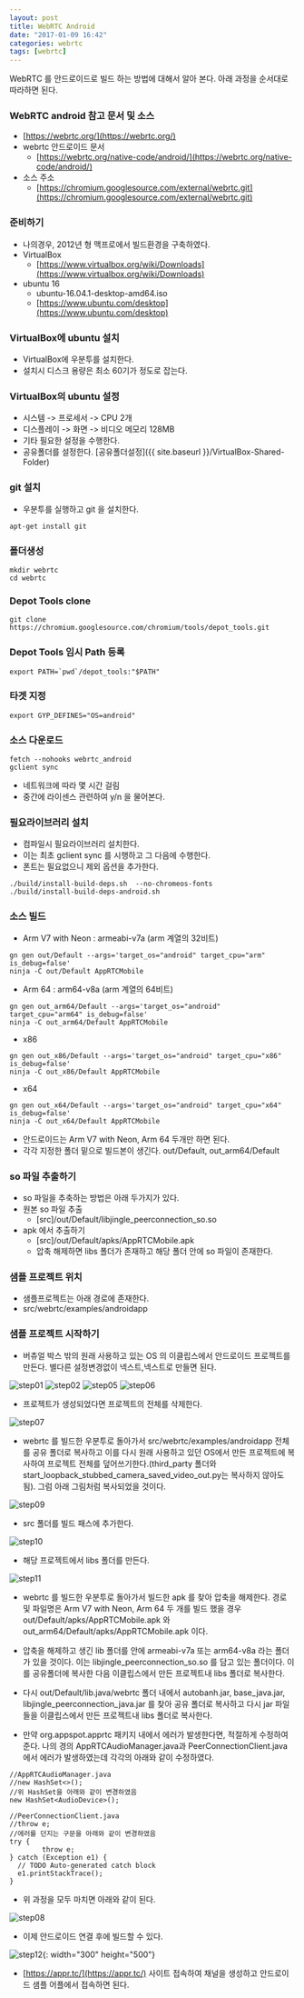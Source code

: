 ```yaml
---
layout: post
title: WebRTC Android
date: "2017-01-09 16:42"
categories: webrtc
tags: [webrtc]
---
```


WebRTC 를 안드로이드로 빌드 하는 방법에 대해서 알아 본다. 아래 과정을 순서대로 따라하면 된다.

### WebRTC android 참고 문서 및 소스
- [https://webrtc.org/](https://webrtc.org/)
- webrtc 안드로이드 문서
  - [https://webrtc.org/native-code/android/](https://webrtc.org/native-code/android/)
- 소스 주소
  - [https://chromium.googlesource.com/external/webrtc.git](https://chromium.googlesource.com/external/webrtc.git)


### 준비하기
- 나의경우, 2012년 형 맥프로에서 빌드환경을 구축하였다.
- VirtualBox
  - [https://www.virtualbox.org/wiki/Downloads](https://www.virtualbox.org/wiki/Downloads)
- ubuntu 16
  - ubuntu-16.04.1-desktop-amd64.iso
  - [https://www.ubuntu.com/desktop](https://www.ubuntu.com/desktop)

### VirtualBox에 ubuntu 설치
- VirtualBox에 우분투를 설치한다.
- 설치시 디스크 용량은 최소 60기가 정도로 잡는다.

### VirtualBox의 ubuntu 설정
- 시스템 -> 프로세서 -> CPU 2개
- 디스플레이 -> 화면 -> 비디오 메모리 128MB
- 기타 필요한 설정을 수행한다.
- 공유폴더를 설정한다. [공유폴더설정]({{ site.baseurl }}/VirtualBox-Shared-Folder)



### git 설치
- 우분투를 실행하고 git 을 설치한다.

```
apt-get install git
```

### 폴더생성

```
mkdir webrtc
cd webrtc
```


### Depot Tools clone

```
git clone https://chromium.googlesource.com/chromium/tools/depot_tools.git
```

### Depot Tools 임시 Path 등록

```
export PATH=`pwd`/depot_tools:"$PATH"
```

### 타겟 지정

```
export GYP_DEFINES="OS=android"
```

### 소스 다운로드

```
fetch --nohooks webrtc_android
gclient sync
```

- 네트워크에 따라 몇 시간 걸림
- 중간에 라이센스 관련하여 y/n 을 물어본다.

### 필요라이브러리 설치

- 컴파일시 필요라이브러리 설치한다.
- 이는 최초 gclient sync 를 시행하고 그 다음에 수행한다.
- 폰트는 필요없으니 제외 옵션을 추가한다.

```
./build/install-build-deps.sh  --no-chromeos-fonts
./build/install-build-deps-android.sh
```

### 소스 빌드

- Arm V7 with Neon : armeabi-v7a (arm 계열의 32비트)

```
gn gen out/Default --args='target_os="android" target_cpu="arm" is_debug=false'
ninja -C out/Default AppRTCMobile
```

- Arm 64 : arm64-v8a (arm 계열의 64비트)

```
gn gen out_arm64/Default --args='target_os="android" target_cpu="arm64" is_debug=false'
ninja -C out_arm64/Default AppRTCMobile
```

- x86

```
gn gen out_x86/Default --args='target_os="android" target_cpu="x86" is_debug=false'
ninja -C out_x86/Default AppRTCMobile
```

- x64

```
gn gen out_x64/Default --args='target_os="android" target_cpu="x64" is_debug=false'
ninja -C out_x64/Default AppRTCMobile
```

- 안드로이드는 Arm V7 with Neon, Arm 64 두개만 하면 된다.
- 각각 지정한 폴더 밑으로 빌드본이 생긴다. out/Default, out_arm64/Default

### so 파일 추출하기
- so 파일을 추축하는 방법은 아래 두가지가 있다.
- 원본 so 파일 추출
  - [src]/out/Default/libjingle_peerconnection_so.so
- apk 에서 추출하기
  - [src]/out/Default/apks/AppRTCMobile.apk
  - 압축 해제하면 libs 폴더가 존재하고 해당 폴더 안에 so 파일이 존재한다.

### 샘플 프로젝트 위치
- 샘플프로젝트는 아래 경로에 존재한다.
- src/webrtc/examples/androidapp

### 샘플 프로젝트 시작하기
- 버츄얼 박스 밖의 원래 사용하고 있는 OS 의 이클립스에서 안드로이드 프로젝트를 만든다. 별다른 설정변경없이 넥스트,넥스트로 만들면 된다.

![step01](/assets/images/2017-01-09/webrtc-android-sample01-step01.png)
![step02](/assets/images/2017-01-09/webrtc-android-sample01-step02.png)
![step05](/assets/images/2017-01-09/webrtc-android-sample01-step05.png)
![step06](/assets/images/2017-01-09/webrtc-android-sample01-step06.png)

- 프로젝트가 생성되었다면 프로젝트의 전체를 삭제한다.

![step07](/assets/images/2017-01-09/webrtc-android-sample01-step07.png)

- webrtc 를 빌드한 우분투로 돌아가서 src/webrtc/examples/androidapp 전체를 공유 폴더로 복사하고 이를 다시 원래 사용하고 있던 OS에서 만든 프로젝트에 복사하여 프로젝트 전체를 덮어쓰기한다.(third_party 폴더와 start_loopback_stubbed_camera_saved_video_out.py는 복사하지 않아도 됨). 그럼 아래 그림처럼 복사되었을 것이다.

![step09](/assets/images/2017-01-09/webrtc-android-sample01-step09.png)

- src 폴더를 빌드 패스에 추가한다.

![step10](/assets/images/2017-01-09/webrtc-android-sample01-step10.png)

- 해당 프로젝트에서 libs 폴더를 만든다.

![step11](/assets/images/2017-01-09/webrtc-android-sample01-step11.png)

- webrtc 를 빌드한 우분투로 돌아가서 빌드한 apk 를 찾아 압축을 해제한다. 경로 및 파일명은 Arm V7 with Neon, Arm 64 두 개를 빌드 했을 경우 out/Default/apks/AppRTCMobile.apk 와 out_arm64/Default/apks/AppRTCMobile.apk 이다.

- 압축을 해제하고 생긴 lib 폴더를 안에 armeabi-v7a 또는 arm64-v8a 라는 폴더가 있을 것이다. 이는 libjingle_peerconnection_so.so 를 담고 있는 폴더이다. 이를 공유폴더에 복사한 다음 이클립스에서 만든 프로젝트내 libs 폴더로 복사한다.

- 다시 out/Default/lib.java/webrtc 폴더 내에서 autobanh.jar, base_java.jar, libjingle_peerconnection_java.jar 를 찾아 공유 폴더로 복사하고 다시 jar 파일들을 이클립스에서 만든 프로젝트내 libs 폴더로 복사한다.

- 만약 org.appspot.apprtc 패키지 내에서 에러가 발생한다면, 적절하게 수정하여 준다. 나의 경의 AppRTCAudioManager.java과 PeerConnectionClient.java 에서 에러가 발생하였는데 각각의 아래와 같이 수정하였다.

```
//AppRTCAudioManager.java
//new HashSet<>();
//위 HashSet을 아래와 같이 변경하였음
new HashSet<AudioDevice>();
```

```
//PeerConnectionClient.java
//throw e;
//에러를 던지는 구문을 아래와 같이 변경하였음
try {
		throw e;
} catch (Exception e1) {
  // TODO Auto-generated catch block
  e1.printStackTrace();
}
```

- 위 과정을 모두 마치면 아래와 같이 된다.

![step08](/assets/images/2017-01-09/webrtc-android-sample01-step08.png)

- 이제 안드로이드 연결 후에 빌드할 수 있다.

![step12](/assets/images/2017-01-09/webrtc-android-sample01-step12.png){: width="300" height="500"}

- [https://appr.tc/](https://appr.tc/) 사이트 접속하여 채널을 생성하고 안드로이드 샘플 어플에서 접속하면 된다.

